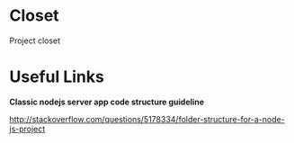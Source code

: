 # Closet
Project closet 

# Useful Links

**Classic nodejs server app code structure guideline**

http://stackoverflow.com/questions/5178334/folder-structure-for-a-node-js-project
